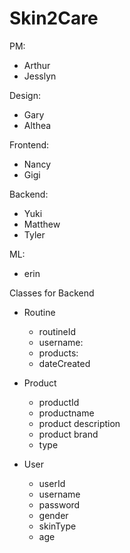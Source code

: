 # Skin2Care #
PM:
- Arthur
- Jesslyn

Design:
- Gary
- Althea

Frontend:
- Nancy
- Gigi

Backend:
- Yuki
- Matthew
- Tyler

ML:
- erin



Classes for Backend
- Routine
    - routineId
    - username:
    - products:
    - dateCreated

- Product
    - productId
    - productname
    - product description
    - product brand
    - type
    
- User
    - userId
    - username
    - password
    - gender
    - skinType
    - age
